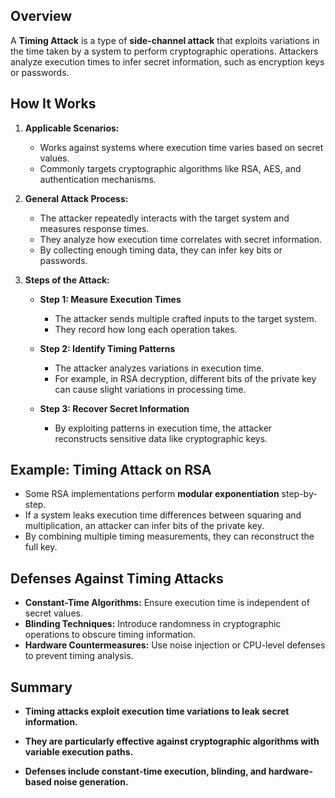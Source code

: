 ## Overview

A **Timing Attack** is a type of **side-channel attack** that exploits variations in the time taken by a system to perform cryptographic operations. Attackers analyze execution times to infer secret information, such as encryption keys or passwords.

## How It Works

1. **Applicable Scenarios:**
    
    - Works against systems where execution time varies based on secret values.
    - Commonly targets cryptographic algorithms like RSA, AES, and authentication mechanisms.
        
2. **General Attack Process:**
    
    - The attacker repeatedly interacts with the target system and measures response times.
    - They analyze how execution time correlates with secret information.
    - By collecting enough timing data, they can infer key bits or passwords.
        
3. **Steps of the Attack:**
    
    - **Step 1: Measure Execution Times**
        - The attacker sends multiple crafted inputs to the target system.
        - They record how long each operation takes.
            
    - **Step 2: Identify Timing Patterns**
        - The attacker analyzes variations in execution time.
        - For example, in RSA decryption, different bits of the private key can cause slight variations in processing time.
            
    - **Step 3: Recover Secret Information**
        - By exploiting patterns in execution time, the attacker reconstructs sensitive data like cryptographic keys.
            

## Example: Timing Attack on RSA

- Some RSA implementations perform **modular exponentiation** step-by-step.
- If a system leaks execution time differences between squaring and multiplication, an attacker can infer bits of the private key.
- By combining multiple timing measurements, they can reconstruct the full key.
    

## Defenses Against Timing Attacks

- **Constant-Time Algorithms:** Ensure execution time is independent of secret values.
- **Blinding Techniques:** Introduce randomness in cryptographic operations to obscure timing information.
- **Hardware Countermeasures:** Use noise injection or CPU-level defenses to prevent timing analysis.
    

## Summary

- **Timing attacks exploit execution time variations to leak secret information.**
    
- **They are particularly effective against cryptographic algorithms with variable execution paths.**
    
- **Defenses include constant-time execution, blinding, and hardware-based noise generation.**